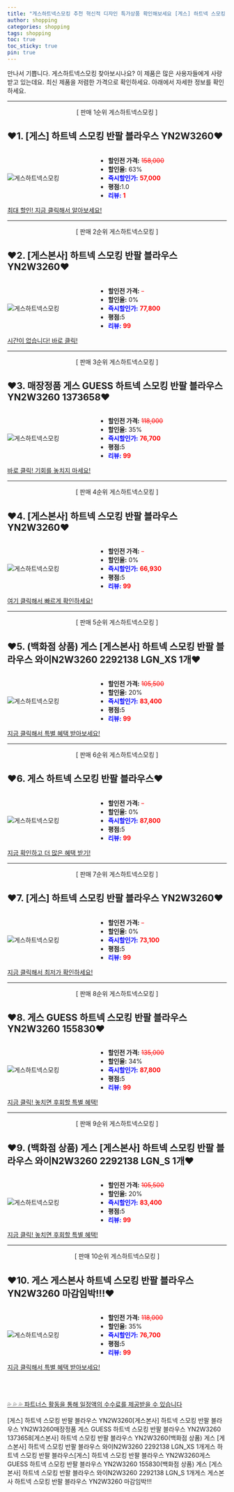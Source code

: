 ```yaml
---
title: "게스하트넥스모킹 추천 혁신적 디자인 특가상품 확인해보세요 [게스] 하트넥 스모킹 반팔 블라우스"
author: shopping
categories: shopping
tags: shopping
toc: true
toc_sticky: true
pin: true
---
```

만나서 기쁩니다. 게스하트넥스모킹 찾아보시나요? 이 제품은 많은 사용자들에게 사랑받고 있는데요. 최신 제품을 저렴한 가격으로 확인하세요. 아래에서 자세한 정보를 확인하세요.

---
<p class="toplist" style="margin: 0 auto; display: block; width: fit-content;">[ 판매 1순위 게스하트넥스모킹 ]</p>

<h2><strong>❤️1. [게스] 하트넥 스모킹 반팔 블라우스 YN2W3260❤️</strong></h2>

<div style="display: flex; align-items: center;">
    <div style="flex: 0.4;">
        <img src="https://thumbnail10.coupangcdn.com/thumbnails/remote/230x230ex/image/vendor_inventory/af71/9d878076c684b33ed8cb00192d108ad15fd8ba50b1c19a1d9715eefd5bef.jpg" alt="게스하트넥스모킹" style="max-width: 100%;">
    </div>
    <div style="flex: 0.6; margin-left: 10px;">
        <ul>
            <li><strong>할인전 가격:</strong> <del style="color: red;">158,000</del></li>
            <li><strong>할인율:</strong> 63%</li>
            <li><span style='color:blue'><strong>즉시할인가:</strong></span> <span style='color:red'><strong>57,000</strong></span></li>
            <li><strong>평점:</strong>1.0</li>
            <li><span style='color:blue'><strong>리뷰:</strong></span> <span style='color:red'><strong>1</strong></span></li>
        </ul>
    </div>
</div>
<div class="center">
    <a href="https://selin100587001.github.io?lptag=AF9450613&subid=githubio&pageKey=8051497017&traceid=V0-153&itemId=22583317217&vendorItemId=89625077089" class="myButton">
        최대 할인! 지금 클릭해서 알아보세요!
    </a>
</div>


---
<p class="toplist" style="margin: 0 auto; display: block; width: fit-content;">[ 판매 2순위 게스하트넥스모킹 ]</p>

<h2><strong>❤️2. [게스본사] 하트넥 스모킹 반팔 블라우스 YN2W3260❤️</strong></h2>

<div style="display: flex; align-items: center;">
    <div style="flex: 0.4;">
        <img src="https://thumbnail10.coupangcdn.com/thumbnails/remote/230x230ex/image/vendor_inventory/c064/c90a04543530321b4e16e7fb028c767fd42aa887fa1eede50b7a267c43fe.jpg" alt="게스하트넥스모킹" style="max-width: 100%;">
    </div>
    <div style="flex: 0.6; margin-left: 10px;">
        <ul>
            <li><strong>할인전 가격:</strong> <del style="color: red;">-</del></li>
            <li><strong>할인율:</strong> 0%</li>
            <li><span style='color:blue'><strong>즉시할인가:</strong></span> <span style='color:red'><strong>77,800</strong></span></li>
            <li><strong>평점:</strong>5</li>
            <li><span style='color:blue'><strong>리뷰:</strong></span> <span style='color:red'><strong>99</strong></span></li>
        </ul>
    </div>
</div>
<div class="center">
    <a href="https://selin100587001.github.io?lptag=AF9450613&subid=githubio&pageKey=8201209958&traceid=V0-153&itemId=23508181269&vendorItemId=90534582010" class="myButton">
        시간이 없습니다! 바로 클릭!
    </a>
</div>


---
<p class="toplist" style="margin: 0 auto; display: block; width: fit-content;">[ 판매 3순위 게스하트넥스모킹 ]</p>

<h2><strong>❤️3. 매장정품 게스 GUESS 하트넥 스모킹 반팔 블라우스 YN2W3260 1373658❤️</strong></h2>

<div style="display: flex; align-items: center;">
    <div style="flex: 0.4;">
        <img src="https://thumbnail7.coupangcdn.com/thumbnails/remote/230x230ex/image/vendor_inventory/3043/bbf18a3fcb468a22ce07021b8ce14b24dcb5eec84b39fed840bcda427b90.jpg" alt="게스하트넥스모킹" style="max-width: 100%;">
    </div>
    <div style="flex: 0.6; margin-left: 10px;">
        <ul>
            <li><strong>할인전 가격:</strong> <del style="color: red;">118,000</del></li>
            <li><strong>할인율:</strong> 35%</li>
            <li><span style='color:blue'><strong>즉시할인가:</strong></span> <span style='color:red'><strong>76,700</strong></span></li>
            <li><strong>평점:</strong>5</li>
            <li><span style='color:blue'><strong>리뷰:</strong></span> <span style='color:red'><strong>99</strong></span></li>
        </ul>
    </div>
</div>
<div class="center">
    <a href="https://selin100587001.github.io?lptag=AF9450613&subid=githubio&pageKey=8251591779&traceid=V0-153&itemId=23757125539&vendorItemId=90781580903" class="myButton">
        바로 클릭! 기회를 놓치지 마세요!
    </a>
</div>


---
<p class="toplist" style="margin: 0 auto; display: block; width: fit-content;">[ 판매 4순위 게스하트넥스모킹 ]</p>

<h2><strong>❤️4. [게스본사] 하트넥 스모킹 반팔 블라우스 YN2W3260❤️</strong></h2>

<div style="display: flex; align-items: center;">
    <div style="flex: 0.4;">
        <img src="https://thumbnail9.coupangcdn.com/thumbnails/remote/230x230ex/image/vendor_inventory/cc09/76050866f74dac346d530e52109456b09f090173472efe9b5cfa211240fc.jpg" alt="게스하트넥스모킹" style="max-width: 100%;">
    </div>
    <div style="flex: 0.6; margin-left: 10px;">
        <ul>
            <li><strong>할인전 가격:</strong> <del style="color: red;">-</del></li>
            <li><strong>할인율:</strong> 0%</li>
            <li><span style='color:blue'><strong>즉시할인가:</strong></span> <span style='color:red'><strong>66,930</strong></span></li>
            <li><strong>평점:</strong>5</li>
            <li><span style='color:blue'><strong>리뷰:</strong></span> <span style='color:red'><strong>99</strong></span></li>
        </ul>
    </div>
</div>
<div class="center">
    <a href="https://selin100587001.github.io?lptag=AF9450613&subid=githubio&pageKey=8024839398&traceid=V0-153&itemId=22426654636&vendorItemId=89649892525" class="myButton">
        여기 클릭해서 빠르게 확인하세요!
    </a>
</div>


---
<p class="toplist" style="margin: 0 auto; display: block; width: fit-content;">[ 판매 5순위 게스하트넥스모킹 ]</p>

<h2><strong>❤️5. (백화점 상품) 게스 [게스본사] 하트넥 스모킹 반팔 블라우스 와이N2W3260 2292138 LGN_XS 1개❤️</strong></h2>

<div style="display: flex; align-items: center;">
    <div style="flex: 0.4;">
        <img src="https://thumbnail6.coupangcdn.com/thumbnails/remote/230x230ex/image/vendor_inventory/c3a5/331f5be810fed02c260ac1c66f8234d95ed78ab06f09d56e5e4047d930c6.jpg" alt="게스하트넥스모킹" style="max-width: 100%;">
    </div>
    <div style="flex: 0.6; margin-left: 10px;">
        <ul>
            <li><strong>할인전 가격:</strong> <del style="color: red;">105,500</del></li>
            <li><strong>할인율:</strong> 20%</li>
            <li><span style='color:blue'><strong>즉시할인가:</strong></span> <span style='color:red'><strong>83,400</strong></span></li>
            <li><strong>평점:</strong>5</li>
            <li><span style='color:blue'><strong>리뷰:</strong></span> <span style='color:red'><strong>99</strong></span></li>
        </ul>
    </div>
</div>
<div class="center">
    <a href="https://selin100587001.github.io?lptag=AF9450613&subid=githubio&pageKey=8238909767&traceid=V0-153&itemId=23711804455&vendorItemId=90736763298" class="myButton">
        지금 클릭해서 특별 혜택 받아보세요!
    </a>
</div>


---
<p class="toplist" style="margin: 0 auto; display: block; width: fit-content;">[ 판매 6순위 게스하트넥스모킹 ]</p>

<h2><strong>❤️6. 게스 하트넥 스모킹 반팔 블라우스❤️</strong></h2>

<div style="display: flex; align-items: center;">
    <div style="flex: 0.4;">
        <img src="https://thumbnail7.coupangcdn.com/thumbnails/remote/230x230ex/image/vendor_inventory/a944/301555b51912598c6362ba6d562514914185305000b95a97767fad912dd7.jpg" alt="게스하트넥스모킹" style="max-width: 100%;">
    </div>
    <div style="flex: 0.6; margin-left: 10px;">
        <ul>
            <li><strong>할인전 가격:</strong> <del style="color: red;">-</del></li>
            <li><strong>할인율:</strong> 0%</li>
            <li><span style='color:blue'><strong>즉시할인가:</strong></span> <span style='color:red'><strong>87,800</strong></span></li>
            <li><strong>평점:</strong>5</li>
            <li><span style='color:blue'><strong>리뷰:</strong></span> <span style='color:red'><strong>99</strong></span></li>
        </ul>
    </div>
</div>
<div class="center">
    <a href="https://selin100587001.github.io?lptag=AF9450613&subid=githubio&pageKey=8216057834&traceid=V0-153&itemId=23599024517&vendorItemId=90681222704" class="myButton">
        지금 확인하고 더 많은 혜택 받기!
    </a>
</div>


---
<p class="toplist" style="margin: 0 auto; display: block; width: fit-content;">[ 판매 7순위 게스하트넥스모킹 ]</p>

<h2><strong>❤️7. [게스] 하트넥 스모킹 반팔 블라우스 YN2W3260❤️</strong></h2>

<div style="display: flex; align-items: center;">
    <div style="flex: 0.4;">
        <img src="https://thumbnail7.coupangcdn.com/thumbnails/remote/230x230ex/image/vendor_inventory/6074/a1c6020ea1c20c8e43372a544b07dca5b32f0aa65648371d6d177438d854.jpg" alt="게스하트넥스모킹" style="max-width: 100%;">
    </div>
    <div style="flex: 0.6; margin-left: 10px;">
        <ul>
            <li><strong>할인전 가격:</strong> <del style="color: red;">-</del></li>
            <li><strong>할인율:</strong> 0%</li>
            <li><span style='color:blue'><strong>즉시할인가:</strong></span> <span style='color:red'><strong>73,100</strong></span></li>
            <li><strong>평점:</strong>5</li>
            <li><span style='color:blue'><strong>리뷰:</strong></span> <span style='color:red'><strong>99</strong></span></li>
        </ul>
    </div>
</div>
<div class="center">
    <a href="https://selin100587001.github.io?lptag=AF9450613&subid=githubio&pageKey=8069401192&traceid=V0-153&itemId=22705157067&vendorItemId=90611111332" class="myButton">
        지금 클릭해서 최저가 확인하세요!
    </a>
</div>


---
<p class="toplist" style="margin: 0 auto; display: block; width: fit-content;">[ 판매 8순위 게스하트넥스모킹 ]</p>

<h2><strong>❤️8. 게스 GUESS 하트넥 스모킹 반팔 블라우스 YN2W3260 155830❤️</strong></h2>

<div style="display: flex; align-items: center;">
    <div style="flex: 0.4;">
        <img src="https://thumbnail7.coupangcdn.com/thumbnails/remote/230x230ex/image/vendor_inventory/a944/301555b51912598c6362ba6d562514914185305000b95a97767fad912dd7.jpg" alt="게스하트넥스모킹" style="max-width: 100%;">
    </div>
    <div style="flex: 0.6; margin-left: 10px;">
        <ul>
            <li><strong>할인전 가격:</strong> <del style="color: red;">135,000</del></li>
            <li><strong>할인율:</strong> 34%</li>
            <li><span style='color:blue'><strong>즉시할인가:</strong></span> <span style='color:red'><strong>87,800</strong></span></li>
            <li><strong>평점:</strong>5</li>
            <li><span style='color:blue'><strong>리뷰:</strong></span> <span style='color:red'><strong>99</strong></span></li>
        </ul>
    </div>
</div>
<div class="center">
    <a href="https://selin100587001.github.io?lptag=AF9450613&subid=githubio&pageKey=8242848846&traceid=V0-153&itemId=23720568112&vendorItemId=90745412766" class="myButton">
        지금 클릭! 놓치면 후회할 특별 혜택!
    </a>
</div>


---
<p class="toplist" style="margin: 0 auto; display: block; width: fit-content;">[ 판매 9순위 게스하트넥스모킹 ]</p>

<h2><strong>❤️9. (백화점 상품) 게스 [게스본사] 하트넥 스모킹 반팔 블라우스 와이N2W3260 2292138 LGN_S 1개❤️</strong></h2>

<div style="display: flex; align-items: center;">
    <div style="flex: 0.4;">
        <img src="https://thumbnail6.coupangcdn.com/thumbnails/remote/230x230ex/image/vendor_inventory/c3a5/331f5be810fed02c260ac1c66f8234d95ed78ab06f09d56e5e4047d930c6.jpg" alt="게스하트넥스모킹" style="max-width: 100%;">
    </div>
    <div style="flex: 0.6; margin-left: 10px;">
        <ul>
            <li><strong>할인전 가격:</strong> <del style="color: red;">105,500</del></li>
            <li><strong>할인율:</strong> 20%</li>
            <li><span style='color:blue'><strong>즉시할인가:</strong></span> <span style='color:red'><strong>83,400</strong></span></li>
            <li><strong>평점:</strong>5</li>
            <li><span style='color:blue'><strong>리뷰:</strong></span> <span style='color:red'><strong>99</strong></span></li>
        </ul>
    </div>
</div>
<div class="center">
    <a href="https://selin100587001.github.io?lptag=AF9450613&subid=githubio&pageKey=8238909767&traceid=V0-153&itemId=23711804450&vendorItemId=90736763288" class="myButton">
        지금 클릭! 놓치면 후회할 특별 혜택!
    </a>
</div>


---
<p class="toplist" style="margin: 0 auto; display: block; width: fit-content;">[ 판매 10순위 게스하트넥스모킹 ]</p>

<h2><strong>❤️10. 게스 게스본사 하트넥 스모킹 반팔 블라우스 YN2W3260 마감임박!!!❤️</strong></h2>

<div style="display: flex; align-items: center;">
    <div style="flex: 0.4;">
        <img src="https://thumbnail7.coupangcdn.com/thumbnails/remote/230x230ex/image/vendor_inventory/3043/bbf18a3fcb468a22ce07021b8ce14b24dcb5eec84b39fed840bcda427b90.jpg" alt="게스하트넥스모킹" style="max-width: 100%;">
    </div>
    <div style="flex: 0.6; margin-left: 10px;">
        <ul>
            <li><strong>할인전 가격:</strong> <del style="color: red;">118,000</del></li>
            <li><strong>할인율:</strong> 35%</li>
            <li><span style='color:blue'><strong>즉시할인가:</strong></span> <span style='color:red'><strong>76,700</strong></span></li>
            <li><strong>평점:</strong>5</li>
            <li><span style='color:blue'><strong>리뷰:</strong></span> <span style='color:red'><strong>99</strong></span></li>
        </ul>
    </div>
</div>
<div class="center">
    <a href="https://selin100587001.github.io?lptag=AF9450613&subid=githubio&pageKey=8208134267&traceid=V0-153&itemId=23550009587&vendorItemId=90781580922" class="myButton">
        지금 클릭해서 특별 혜택 받아보세요!
    </a>
</div>

<br><br><br>[💦 💦 💦 파트너스 활동을 통해 일정액의 수수료를 제공받을 수 있습니다](https://link.coupang.com/a/bcpT2c)<br><br>[게스] 하트넥 스모킹 반팔 블라우스 YN2W3260[게스본사] 하트넥 스모킹 반팔 블라우스 YN2W3260매장정품 게스 GUESS 하트넥 스모킹 반팔 블라우스 YN2W3260 1373658[게스본사] 하트넥 스모킹 반팔 블라우스 YN2W3260(백화점 상품) 게스 [게스본사] 하트넥 스모킹 반팔 블라우스 와이N2W3260 2292138 LGN_XS 1개게스 하트넥 스모킹 반팔 블라우스[게스] 하트넥 스모킹 반팔 블라우스 YN2W3260게스 GUESS 하트넥 스모킹 반팔 블라우스 YN2W3260 155830(백화점 상품) 게스 [게스본사] 하트넥 스모킹 반팔 블라우스 와이N2W3260 2292138 LGN_S 1개게스 게스본사 하트넥 스모킹 반팔 블라우스 YN2W3260 마감임박!!!